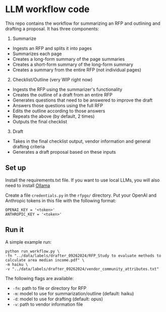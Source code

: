 # LLM workflow code

This repo contains the workflow for summarizing an RFP and outlining and drafting a proposal.  It has three components:

1) Summarize
- Ingests an RFP and splits it into pages
- Summarizes each page
- Creates a long-form summary of the page summaries
- Creates a short-form summary of the long-form summary
- Creates a summary from the entire RFP (not individual pages)

2) Checklist/Outline (very WIP right now)
- Ingests the RFP using the summarizer's functionality
- Creates the outline of a draft from an entire RFP
- Generates questions that need to be answered to improve the draft
- Answers those questions using the full RFP
- Edits the outline according to those answers
- Repeats the above (by default, 2 times)
- Outputs the final checklist

3) Draft
- Takes in the final checklist output, vendor information and general drafting criteria
- Generates a draft proposal based on these inputs

## Set up

Install the requirements.txt file.  If you want to use local LLMs, you will also need to install [Ollama](https://ollama.com/)

Create a file `credentials.py` in the `rfpgo/` directory.  Put your OpenAI and Anthropic tokens in this file with the following format:

```
OPENAI_KEY = '<token>'
ANTHROPIC_KEY = '<token>'
```

## Run it

A simple example run:
```
python run_workflow.py \                 
-fn "../data/labels/drafter_09262024/RFP_Study to evaluate methods to calculate area median income.pdf" \
-m haiku \
-v "../data/labels/drafter_09262024/vendor_community_attributes.txt"
```

The following flags are available:

- `-fn`: path to file or directory for RFP
- `-m`: model to use for summarization/outline (default: haiku)
- `-d`: model to use for drafting (default: opus)
- `-v`: path to vendor information file
